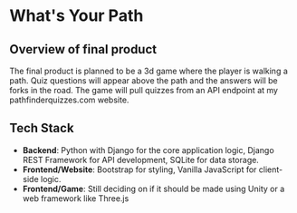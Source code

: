 # What's Your Path

## Overview of final product

The final product is planned to be a 3d game where the player is walking a path. Quiz questions will appear above the path and the answers will be forks in the road. The game will pull quizzes from an API endpoint at my pathfinderquizzes.com website. 


## Tech Stack

- **Backend**: Python with Django for the core application logic, Django REST Framework for API development, SQLite for data storage.
- **Frontend/Website**: Bootstrap for styling, Vanilla JavaScript for client-side logic.
- **Frontend/Game**: Still deciding on if it should be made using Unity or a web framework like Three.js


